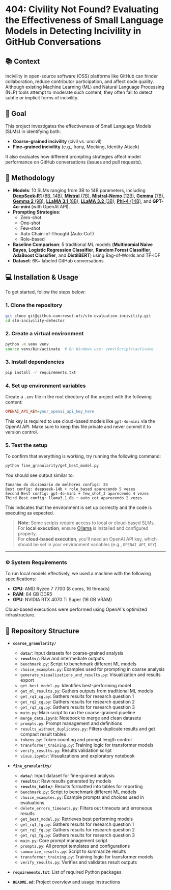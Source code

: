 # 404: Civility Not Found? Evaluating the Effectiveness of Small Language Models in Detecting Incivility in GitHub Conversations

## 📚 Context

Incivility in open-source software (OSS) platforms like GitHub can hinder collaboration, reduce contributor participation, and affect code quality. Although existing Machine Learning (ML) and Natural Language Processing (NLP) tools attempt to moderate such content, they often fail to detect subtle or implicit forms of incivility.

## 🎯 Goal

This project investigates the effectiveness of Small Language Models (SLMs) in identifying both:
- **Coarse-grained incivility** (civil vs. uncivil)
- **Fine-grained incivility** (e.g., Irony, Mocking, Identity Attack)

It also evaluates how different prompting strategies affect model performance on GitHub conversations (issues and pull requests).

## 🧪 Methodology

- **Models**: 10 SLMs ranging from 3B to 14B parameters, including [**DeepSeek-R1** (8B, 14B)](https://ollama.com/library/deepseek-r1), [**Mistral** (7B)](https://ollama.com/library/mistral), [**Mistral-Nemo** (12B)](https://ollama.com/library/mistral-nemo), [**Gemma** (7B)](https://ollama.com/library/gemma), [**Gemma 2** (9B)](https://ollama.com/library/gemma2), [**LLaMA 3.1** (8B)](https://ollama.com/library/llama3.1), [**LLaMA 3.2** (3B)](https://ollama.com/library/llama3.2), [**Phi-4** (14B)](https://ollama.com/library/phi4), and **GPT-4o-mini** (with OpenAI API).
- **Prompting Strategies**: 
  - Zero-shot
  - One-shot
  - Few-shot
  - Auto Chain-of-Thought (Auto-CoT)
  - Role-based
- **Baseline Comparison**: 5 traditional ML models (**Multinomial Naive Bayes**, **Logistic Regression Classifier**, **Random Forest Classifier**, **AdaBoost Classifier**, and **DistilBERT**) using Bag-of-Words and TF-IDF
- **Dataset**: 6K+ labeled GitHub conversations

## 💻 Installation & Usage

To get started, follow the steps below:

### 1. Clone the repository

```bash
git clone git@github.com:reset-ufc/slm-evaluation-incivility.git
cd slm-incivility-detector
```

### 2. Create a virtual environment

```bash
python -m venv venv
source venv/bin/activate  # On Windows use: venv\Scripts\activate
```

### 3. Install dependencies

```bash
pip install -r requirements.txt
```

### 4. Set up environment variables
Create a `.env` file in the root directory of the project with the following content:

```ini
OPENAI_API_KEY=your_openai_api_key_here
```

This key is required to use cloud-based models like `gpt-4o-mini` via the OpenAI API.
Make sure to keep this file private and never commit it to version control.

### 5. Test the setup

To confirm that everything is working, try running the following command:

```bash
python fine_granularity/get_best_model.py
```

You should see output similar to:

```
Tamanho do dicionario de melhores configs: 24 
Best config: deepseek-14b + role_based aparecendo 5 vezes 
Second Best config: gpt-4o-mini + few_shot_3 aparecendo 4 vezes
Third Best config: llama3.1_8b + auto_cot aparecendo 2 vezes
```

This indicates that the environment is set up correctly and the code is executing as expected.

> **Note**: Some scripts require access to local or cloud-based SLMs.  
> For **local execution**, ensure [Ollama](https://ollama.com) is installed and configured properly.  
> For **cloud-based execution**, you’ll need an OpenAI API key, which should be set in your environment variables (e.g., `OPENAI_API_KEY`).

---

### ⚙️ System Requirements

To run local models effectively, we used a machine with the following specifications:

- **CPU**: AMD Ryzen 7 7700 (8 cores, 16 threads)
- **RAM**: 64 GB DDR5
- **GPU**: NVIDIA RTX 4070 Ti Super (16 GB VRAM)

Cloud-based executions were performed using OpenAI's optimized infrastructure.

## 📁 Repository Structure

- **`coarse_granularity/`**  
  - **`data/`**: Input datasets for coarse-grained analysis  
  - **`results/`**: Raw and intermediate outputs  
  - `benchmark.py`: Script to benchmark different ML models  
  - `choice_examples.py`: Examples used for prompting in coarse analysis  
  - `generate_visualizations_and_results.py`: Visualization and results export  
  - `get_best_model.py`: Identifies best-performing model  
  - `get_ml_results.py`: Gathers outputs from traditional ML models  
  - `get_rq1_cg.py`: Gathers results for research question 1  
  - `get_rq2_cg.py`: Gathers results for research question 2
  - `get_rq2_cg.py`: Gathers results for research question 3  
  - `main.py`: Main script to run the coarse-grained pipeline  
  - `merge_data.ipynb`: Notebook to merge and clean datasets  
  - `prompts.py`: Prompt management and definitions  
  - `results_without_duplicates.py`: Filters duplicate results and get compact result tables 
  - `tokens.py`: Token counting and prompt length control  
  - `transformer_training.py`: Training logic for transformer models  
  - `verify_results.py`: Results validation script  
  - `visus.ipynb/`: Visualizations and exploratory notebook  

- **`fine_granularity/`**  
  - **`data/`**: Input dataset for fine-grained analysis  
  - **`results/`**: Raw results generated by models  
  - **`results_table/`**: Results formatted into tables for reporting  
  - `benchmark.py`: Script to benchmark different ML models  
  - `choice_examples.py`: Example prompts and choices used in evaluations  
  - `delete_errors_timeouts.py`: Filters out timeouts and erroneous results  
  - `get_best_model.py`: Retrieves best performing models
  - `get_rq1_fg.py`: Gathers results for research question 1  
  - `get_rq2_fg.py`: Gathers results for research question 2
  - `get_rq2_fg.py`: Gathers results for research question 3
  - `main.py`: Core prompt management script  
  - `prompts.py`: All prompt templates and configurations  
  - `summarize_results.py`: Script to summarize results  
  - `transformer_training.py`: Training logic for transformer models  
  - `verify_results.py`: Verifies and validates result outputs  

- **`requirements.txt`**: List of required Python packages  
- **`README.md`**: Project overview and usage instructions
